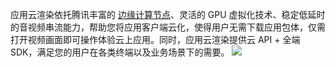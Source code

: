 应用云渲染依托腾讯丰富的 [边缘计算节点](https://cloud.tencent.com/document/product/1162/46096#867)、灵活的 GPU 虚拟化技术、稳定低延时的音视频串流能力，帮助您将应用客户端云化，使得用户无需下载应用包体，仅需打开视频画面即可操作体验云上应用。同时，应用云渲染提供云 API + 全端 SDK，满足您的用户在各类终端以及业务场景下的需要。
![](https://qcloudimg.tencent-cloud.cn/raw/7c175ef42ce0f6fc800f803d789ea3d6.png)
